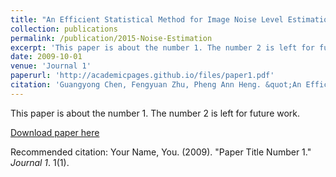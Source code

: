 ```yaml
---
title: "An Efficient Statistical Method for Image Noise Level Estimation."
collection: publications
permalink: /publication/2015-Noise-Estimation
excerpt: 'This paper is about the number 1. The number 2 is left for future work.'
date: 2009-10-01
venue: 'Journal 1'
paperurl: 'http://academicpages.github.io/files/paper1.pdf'
citation: 'Guangyong Chen, Fengyuan Zhu, Pheng Ann Heng. &quot;An Efficient Statistical Method for Image Noise Level Estimation.&quot; <i>In Proceedings of the IEEE International Conference on Computer Vision (ICCV), 2015.</i>. 1(1).'
---
```

This paper is about the number 1. The number 2 is left for future work.

[Download paper here](http://academicpages.github.io/files/paper1.pdf)

Recommended citation: Your Name, You. (2009). "Paper Title Number 1." <i>Journal 1</i>. 1(1).